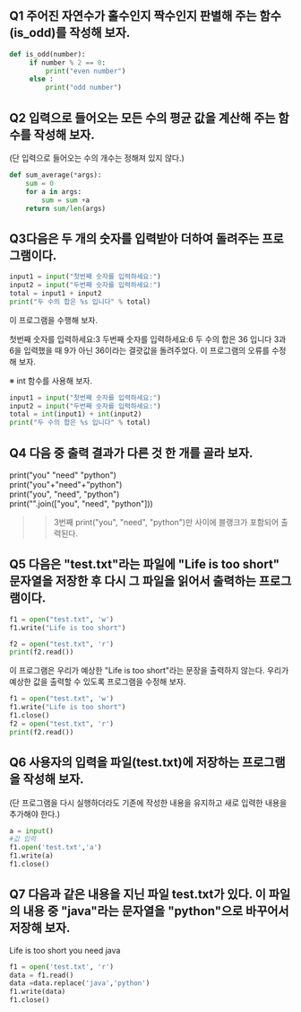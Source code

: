 ## Q1 주어진 자연수가 홀수인지 짝수인지 판별해 주는 함수(is_odd)를 작성해 보자.

~~~python
def is_odd(number):
     if number % 2 == 0:
         print("even number")
     else :
         print("odd number")
~~~


## Q2 입력으로 들어오는 모든 수의 평균 값을 계산해 주는 함수를 작성해 보자. 
(단 입력으로 들어오는 수의 개수는 정해져 있지 않다.)

~~~python
def sum_average(*args):
    sum = 0
    for a in args:
        sum = sum +a
    return sum/len(args)
~~~

## Q3다음은 두 개의 숫자를 입력받아 더하여 돌려주는 프로그램이다.
~~~python
input1 = input("첫번째 숫자를 입력하세요:")
input2 = input("두번째 숫자를 입력하세요:")
total = input1 + input2
print("두 수의 합은 %s 입니다" % total)
~~~

이 프로그램을 수행해 보자.

첫번째 숫자를 입력하세요:3
두번째 숫자를 입력하세요:6
두 수의 합은 36 입니다
3과 6을 입력했을 때 9가 아닌 36이라는 결괏값을 돌려주었다. 이 프로그램의 오류를 수정해 보자.

※ int 함수를 사용해 보자.

~~~python
input1 = input("첫번째 숫자를 입력하세요:")
input2 = input("두번째 숫자를 입력하세요:")
total = int(input1) + int(input2)
print("두 수의 합은 %s 입니다" % total)
~~~

## Q4 다음 중 출력 결과가 다른 것 한 개를 골라 보자.

print("you" "need" "python") <br>
print("you"+"need"+"python") <br>
print("you", "need", "python") <br>
print("".join(["you", "need", "python"])) <br>

>> 3번째 print("you", "need", "python")만 사이에 블랭크가 포함되어 출력된다.

## Q5 다음은 "test.txt"라는 파일에 "Life is too short" 문자열을 저장한 후 다시 그 파일을 읽어서 출력하는 프로그램이다.
~~~python
f1 = open("test.txt", 'w')
f1.write("Life is too short")

f2 = open("test.txt", 'r')
print(f2.read())
~~~

이 프로그램은 우리가 예상한 "Life is too short"라는 문장을 출력하지 않는다. 우리가 예상한 값을 출력할 수 있도록 프로그램을 수정해 보자.

~~~python
f1 = open("test.txt", 'w')
f1.write("Life is too short")
f1.close()
f2 = open("test.txt", 'r')
print(f2.read())
~~~

## Q6 사용자의 입력을 파일(test.txt)에 저장하는 프로그램을 작성해 보자. 
(단 프로그램을 다시 실행하더라도 기존에 작성한 내용을 유지하고 새로 입력한 내용을 추가해야 한다.)
~~~python
a = input()
#값 입력
f1.open('test.txt','a')
f1.write(a)
f1.close()
~~~

## Q7 다음과 같은 내용을 지닌 파일 test.txt가 있다. 이 파일의 내용 중 "java"라는 문자열을 "python"으로 바꾸어서 저장해 보자.

Life is too short
you need java

~~~python
f1 = open('test.txt', 'r')
data = f1.read()
data =data.replace('java','python')
f1.write(data)
f1.close()
~~~
